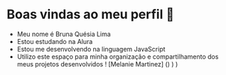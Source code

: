 # Boas vindas ao meu perfil 💙


- Meu nome é Bruna Quésia Lima
- Estou estudando na Alura
- Estou me desenvolvendo na linguagem JavaScript
- Utilizo este espaço para minha organização e
  compartilhamento dos meus projetos desenvolvidos
  ! [Melanie Martinez] ()
)
 )
